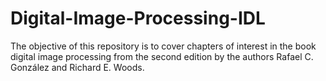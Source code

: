 # Digital-Image-Processing-IDL
The objective of this repository is to cover chapters of interest in the book digital image processing from the second edition by the authors Rafael C. González and Richard E. Woods.
